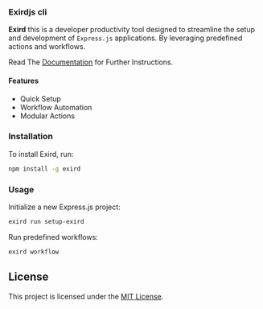 ### Exirdjs cli

**Exird** this is a developer productivity tool designed to streamline the setup and development of `Express.js` applications. By leveraging predefined actions and workflows.

Read The [Documentation](https://exirdjs.irbaye.com) for Further Instructions.

#### Features

- Quick Setup
- Workflow Automation
- Modular Actions

### Installation

To install Exird, run:

```bash
npm install -g exird
```

### Usage

Initialize a new Express.js project:

```bash
exird run setup-exird
```

Run predefined workflows:

```bash
exird workflow
```

## License

This project is licensed under the [MIT License](LICENCE).
